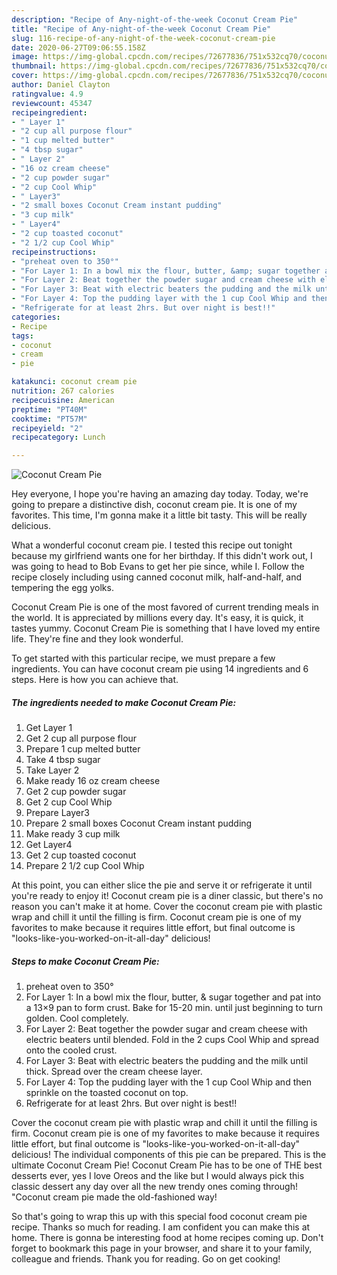 ```yaml
---
description: "Recipe of Any-night-of-the-week Coconut Cream Pie"
title: "Recipe of Any-night-of-the-week Coconut Cream Pie"
slug: 116-recipe-of-any-night-of-the-week-coconut-cream-pie
date: 2020-06-27T09:06:55.158Z
image: https://img-global.cpcdn.com/recipes/72677836/751x532cq70/coconut-cream-pie-recipe-main-photo.jpg
thumbnail: https://img-global.cpcdn.com/recipes/72677836/751x532cq70/coconut-cream-pie-recipe-main-photo.jpg
cover: https://img-global.cpcdn.com/recipes/72677836/751x532cq70/coconut-cream-pie-recipe-main-photo.jpg
author: Daniel Clayton
ratingvalue: 4.9
reviewcount: 45347
recipeingredient:
- " Layer 1"
- "2 cup all purpose flour"
- "1 cup melted butter"
- "4 tbsp sugar"
- " Layer 2"
- "16 oz cream cheese"
- "2 cup powder sugar"
- "2 cup Cool Whip"
- " Layer3"
- "2 small boxes Coconut Cream instant pudding"
- "3 cup milk"
- " Layer4"
- "2 cup toasted coconut"
- "2 1/2 cup Cool Whip"
recipeinstructions:
- "preheat oven to 350°"
- "For Layer 1: In a bowl mix the flour, butter, &amp; sugar together and pat into a 13×9 pan to form crust. Bake for 15-20 min. until just beginning to turn golden. Cool completely."
- "For Layer 2: Beat together the powder sugar and cream cheese with electric beaters until blended. Fold in the 2 cups Cool Whip and spread onto the cooled crust."
- "For Layer 3: Beat with electric beaters the pudding and the milk until thick. Spread over the cream cheese layer."
- "For Layer 4: Top the pudding layer with the 1 cup Cool Whip and then sprinkle on the toasted coconut on top."
- "Refrigerate for at least 2hrs. But over night is best!!"
categories:
- Recipe
tags:
- coconut
- cream
- pie

katakunci: coconut cream pie 
nutrition: 267 calories
recipecuisine: American
preptime: "PT40M"
cooktime: "PT57M"
recipeyield: "2"
recipecategory: Lunch

---
```



![Coconut Cream Pie](https://img-global.cpcdn.com/recipes/72677836/751x532cq70/coconut-cream-pie-recipe-main-photo.jpg)

Hey everyone, I hope you're having an amazing day today. Today, we're going to prepare a distinctive dish, coconut cream pie. It is one of my favorites. This time, I'm gonna make it a little bit tasty. This will be really delicious.

What a wonderful coconut cream pie. I tested this recipe out tonight because my girlfriend wants one for her birthday. If this didn&#39;t work out, I was going to head to Bob Evans to get her pie since, while I. Follow the recipe closely including using canned coconut milk, half-and-half, and tempering the egg yolks.

Coconut Cream Pie is one of the most favored of current trending meals in the world. It is appreciated by millions every day. It's easy, it is quick, it tastes yummy. Coconut Cream Pie is something that I have loved my entire life. They're fine and they look wonderful.


To get started with this particular recipe, we must prepare a few ingredients. You can have coconut cream pie using 14 ingredients and 6 steps. Here is how you can achieve that.

<!--inarticleads1-->

##### The ingredients needed to make Coconut Cream Pie:

1. Get  Layer 1
1. Get 2 cup all purpose flour
1. Prepare 1 cup melted butter
1. Take 4 tbsp sugar
1. Take  Layer 2
1. Make ready 16 oz cream cheese
1. Get 2 cup powder sugar
1. Get 2 cup Cool Whip
1. Prepare  Layer3
1. Prepare 2 small boxes Coconut Cream instant pudding
1. Make ready 3 cup milk
1. Get  Layer4
1. Get 2 cup toasted coconut
1. Prepare 2 1/2 cup Cool Whip


At this point, you can either slice the pie and serve it or refrigerate it until you&#39;re ready to enjoy it! Coconut cream pie is a diner classic, but there&#39;s no reason you can&#39;t make it at home. Cover the coconut cream pie with plastic wrap and chill it until the filling is firm. Coconut cream pie is one of my favorites to make because it requires little effort, but final outcome is &#34;looks-like-you-worked-on-it-all-day&#34; delicious! 

<!--inarticleads2-->

##### Steps to make Coconut Cream Pie:

1. preheat oven to 350°
1. For Layer 1: In a bowl mix the flour, butter, &amp; sugar together and pat into a 13×9 pan to form crust. Bake for 15-20 min. until just beginning to turn golden. Cool completely.
1. For Layer 2: Beat together the powder sugar and cream cheese with electric beaters until blended. Fold in the 2 cups Cool Whip and spread onto the cooled crust.
1. For Layer 3: Beat with electric beaters the pudding and the milk until thick. Spread over the cream cheese layer.
1. For Layer 4: Top the pudding layer with the 1 cup Cool Whip and then sprinkle on the toasted coconut on top.
1. Refrigerate for at least 2hrs. But over night is best!!


Cover the coconut cream pie with plastic wrap and chill it until the filling is firm. Coconut cream pie is one of my favorites to make because it requires little effort, but final outcome is &#34;looks-like-you-worked-on-it-all-day&#34; delicious! The individual components of this pie can be prepared. This is the ultimate Coconut Cream Pie! Coconut Cream Pie has to be one of THE best desserts ever, yes I love Oreos and the like but I would always pick this classic dessert any day over all the new trendy ones coming through! &#34;Coconut cream pie made the old-fashioned way! 

So that's going to wrap this up with this special food coconut cream pie recipe. Thanks so much for reading. I am confident you can make this at home. There is gonna be interesting food at home recipes coming up. Don't forget to bookmark this page in your browser, and share it to your family, colleague and friends. Thank you for reading. Go on get cooking!
